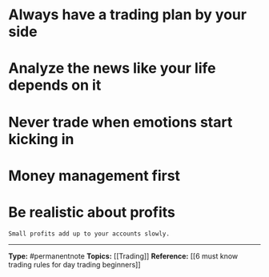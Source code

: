 # Always have a trading plan by your side
# Analyze the news like your life depends on it
# Never trade when emotions start kicking in
# Money management first
# Be realistic about profits
	Small profits add up to your accounts slowly.




----
**Type:** #permanentnote 
**Topics:** [[Trading]]
**Reference:** [[6 must know trading rules for day trading beginners]]

